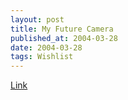 ```yaml
---
layout: post
title: My Future Camera
published_at: 2004-03-28
date: 2004-03-28
tags: Wishlist
---
```


[Link](http://www.steves-digicams.com/2004_reviews/t1.html)  